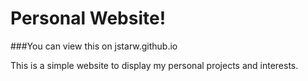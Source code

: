 # Personal Website!
###You can view this on jstarw.github.io

This is a simple website to display my personal projects and interests. 
